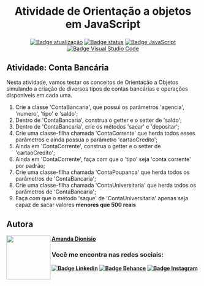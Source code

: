 <h1 align="center">Atividade de Orientação a objetos em JavaScript</h1>

<p align="center">
  <a href=""><img src="https://img.shields.io/badge/%C3%BAltima%20atualiza%C3%A7%C3%A3o-maio%2022-blue" align="center" alt="Badge atualização" /></a>
  <a href=""><img src="https://img.shields.io/badge/status-conclu%C3%ADdo-green" align="center" alt="Badge status" /></a>
  <a href=""><img src="https://img.shields.io/badge/JavaScript-323330?style=for-the-badge&logo=javascript&logoColor=F7DF1E" align="center" alt="Badge JavaScript" /></a>
  <a href=""><img src="https://img.shields.io/badge/Visual_Studio_Code-0078D4?style=for-the-badge&logo=visual%20studio%20code&logoColor=white" align="center" alt="Badge Visual Studio Code" /></a>
</p>

<h2>Atividade: Conta Bancária</h2>
<p>Nesta atividade, vamos testar os conceitos de Orientação a Objetos simulando a criação de diversos tipos de contas bancárias e operações disponíveis em cada uma.
  <ol>
    <li>Crie a classe 'ContaBancaria', que possui os parâmetros 'agencia', 'numero', 'tipo' e 'saldo';</li>
    <li>Dentro de 'ContaBancaria', construa o getter e o setter de 'saldo';</li>
    <li>Dentro de 'ContaBancaria', crie os métodos 'sacar' e 'depositar';</li>
    <li>Crie uma classe-filha chamada 'ContaCorrente' que herda todos esses parâmetros e ainda possua o parâmetro 'cartaoCredito';</li>
    <li>Ainda em 'ContaCorrente', construa o getter e o setter de 'cartaoCredito';</li>
    <li>Ainda em 'ContaCorrente', faça com que o 'tipo' seja 'conta corrente' por padrão;</li>
    <li>Crie uma classe-filha chamada 'ContaPoupanca' que herda todos os parâmetros de 'ContaBancaria';</li>
    <li>Crie uma classe-filha chamada 'ContaUniversitaria' que herda todos os parâmetros de 'ContaBancaria';</li>
    <li>Faça com que o método 'saque' de 'ContaUniversitaria' apenas seja capaz de sacar valores <b>menores que 500 reais<b></li>
  </ol>    
</p>

<h2 align="left">Autora</h2>
<img align="left" src="https://avatars.githubusercontent.com/u/104245596?s=400&u=22dddd54d435db2df3c8f6e91c881be3cdc31170&v=4" width=115>

[Amanda Dionisio](https://github.com/amandafd)

<h3 align="left">Você me encontra nas redes sociais:</h3>
<p align="left">
  <a href="https://www.linkedin.com/in/amanda-felipe-dionisio"><img src="https://img.shields.io/badge/LinkedIn-0077B5?style=for-the-badge&logo=linkedin&logoColor=white" alt="Badge Linkedin" /></a>
  <a href="https://www.behance.net/amanda_dionisio"><img src="https://img.shields.io/badge/-Behance-blue?style=for-the-badge&logo=behance&logoColor=white" alt="Badge Behance" /></a>
  <a href="https://www.instagram.com/guache_nin/"><img src="https://img.shields.io/badge/Instagram-E4405F?style=for-the-badge&logo=instagram&logoColor=white"  alt="Badge Instagram" /></a>
</p>









